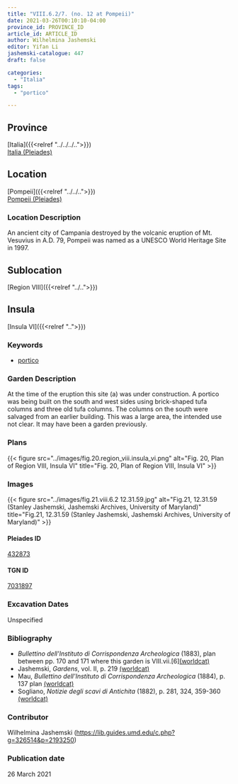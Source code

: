 ```yaml
---
title: "VIII.6.2/7. (no. 12 at Pompeii)"
date: 2021-03-26T00:10:10-04:00
province_id: PROVINCE_ID
article_id: ARTICLE_ID
author: Wilhelmina Jashemski
editor: Yifan Li
jashemski-catalogue: 447
draft: false

categories:
  - "Italia"
tags:
  - "portico"

---
```


## Province
[Italia]({{<relref "../../../..">}}) \
[Italia (Pleiades)](https://pleiades.stoa.org/places/1052)

## Location
[Pompeii]({{<relref "../../..">}}) \
[Pompeii (Pleiades)](https://pleiades.stoa.org/places/433032)

### Location Description
An ancient city of Campania destroyed by the volcanic eruption of Mt. Vesuvius in A.D. 79, Pompeii was named as a UNESCO World Heritage Site in 1997.

## Sublocation
[Region VIII]({{<relref "../..">}})

## Insula
[Insula VI]({{<relref "..">}})

### Keywords
 - [portico](http://vocab.getty.edu/page/aat/300004145)

### Garden Description
At the time of the eruption this site (a) was under construction. A portico was being built on the south and west sides using brick-shaped tufa columns and three old tufa columns. The columns on the south were salvaged from an earlier building. This was a large area, the intended use not clear. It may have been a garden previously.

### Plans
{{< figure src="../images/fig.20.region_viii.insula_vi.png" alt="Fig. 20, Plan of Region VIII, Insula VI" title="Fig. 20, Plan of Region VIII, Insula VI" >}}

### Images
{{< figure src="../images/fig.21.viii.6.2 12.31.59.jpg" alt="Fig.21, 12.31.59 (Stanley Jashemski, Jashemski Archives, University of Maryland)" title="Fig.21, 12.31.59 (Stanley Jashemski, Jashemski Archives, University of Maryland)" >}}


#### Pleiades ID
[432873](https://pleiades.stoa.org/places/538911200)

#### TGN ID
[7031897](http://vocab.getty.edu/page/tgn/2053030)

###  Excavation Dates
Unspecified

### Bibliography
* *Bullettino dell'Instituto di Corrispondenza Archeologica* (1883), plan between pp. 170 and 171 where this garden is VIII.vii.[6][(worldcat)](http://www.worldcat.org/oclc/955010670)
* Jashemski, *Gardens*, vol. II, p. 219 [(worldcat)](http://www.worldcat.org/oclc/1113367431)
* Mau, *Bullettino dell'Instituto di Corrispondenza Archeologica* (1884), p. 137 plan [(worldcat)](http://www.worldcat.org/oclc/823239162)
* Sogliano, *Notizie degli scavi di Antichita* (1882), p. 281, 324, 359-360 [(worldcat)](http://www.worldcat.org/oclc/638883283)


### Contributor
Wilhelmina Jashemski (https://lib.guides.umd.edu/c.php?g=326514&p=2193250)

### Publication date
26 March 2021

